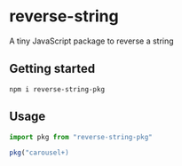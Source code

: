 # reverse-string

A tiny JavaScript package to reverse a string

## Getting started

```cli
npm i reverse-string-pkg
```

## Usage

```js
import pkg from "reverse-string-pkg"

pkg("carousel+)
```
